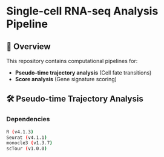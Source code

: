 # Single-cell RNA-seq Analysis Pipeline

## 📌 Overview
This repository contains computational pipelines for:
- **Pseudo-time trajectory analysis** (Cell fate transitions)
- **Score analysis** (Gene signature scoring)

## 🛠️ Pseudo-time Trajectory Analysis
### Dependencies
```bash
R (v4.1.3)
Seurat (v4.1.1)
monocle3 (v1.3.7)
scTour (v1.0.0)
```

